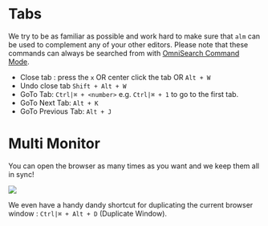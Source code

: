 # Tabs
We try to be as familiar as possible and work hard to make sure that `alm` can be used to complement any of your other editors. Please note that these commands can always be searched from with [OmniSearch Command Mode][omnisearch].

* Close tab : press the `x` OR center click the tab OR `Alt + W`
* Undo close tab `Shift + Alt + W`
* GoTo Tab: `Ctrl|⌘ + <number>` e.g. `Ctrl|⌘ + 1` to go to the first tab.
* GoTo Next Tab: `Alt + K`
* GoTo Previous Tab: `Alt + J`

# Multi Monitor
You can open the browser as many times as you want and we keep them all in sync!

![](https://raw.githubusercontent.com/alm-tools/alm-tools.github.io/master/screens/multiMonitor.gif)

We even have a handy dandy shortcut for duplicating the current browser window : `Ctrl|⌘ + Alt + D` (Duplicate Window).

[omnisearch]:/features/omni-search.md
